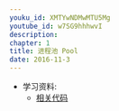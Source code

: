 ```yaml
---
youku_id: XMTYwNDMwMTU5Mg
youtube_id: w7SG9hhhwvI
description: 
chapter: 1
title: 进程池 Pool
date: 2016-11-3
---
```

* 学习资料:
  * [相关代码]()

